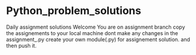 # Python_problem_solutions
Daily assignment solutions
Welcome
You are on assignment branch
copy the assignements to your local machine
dont make any changes in the assignment_.py
create your own module(.py) for assignement solution.
and then push it.
